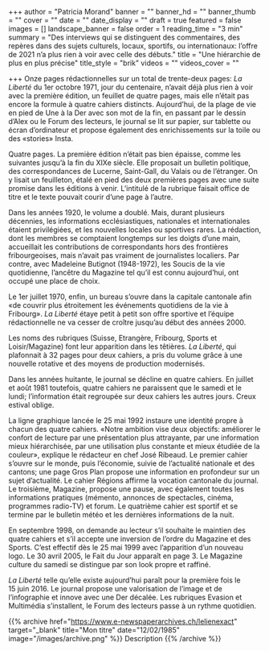 +++
author = "Patricia Morand"
banner = ""
banner_hd = ""
banner_thumb = ""
cover = ""
date = ""
date_display = ""
draft = true
featured = false
images = []
landscape_banner = false
order = 1
reading_time = "3 min"
summary = "Des interviews qui se distinguent des commentaires, des repères dans des sujets culturels, locaux, sportifs, ou internationaux: l’offre de 2021 n’a plus rien à voir avec celle des débuts."
title = "Une hiérarchie de plus en plus précise"
title_style = "brik"
videos = ""
videos_cover = ""

+++
Onze pages rédactionnelles sur un total de trente-deux pages: _La Liberté_ du 1er octobre 1971, jour du centenaire, n’avait déjà plus rien à voir avec la première édition, un feuillet de quatre pages, mais elle n’était pas encore la formule à quatre cahiers distincts. Aujourd’hui, de la plage de vie en pied de Une à la Der avec son mot de la fin, en passant par le dessin d’Alex ou le Forum des lecteurs, le journal se lit sur papier, sur tablette ou écran d’ordinateur et propose également des enrichissements sur la toile ou des «stories» Insta.

Quatre pages. La première édition n’était pas bien épaisse, comme les suivantes jusqu’à la fin du XIXe siècle. Elle proposait un bulletin politique, des correspondances de Lucerne, Saint-Gall, du Valais ou de l’étranger. On y lisait un feuilleton, étalé en pied des deux premières pages avec une suite promise dans les éditions à venir. L’intitulé de la rubrique faisait office de titre et le texte pouvait courir d’une page à l’autre.

Dans les années 1920, le volume a doublé. Mais, durant plusieurs décennies, les informations ecclésiastiques, nationales et internationales étaient privilégiées, et les nouvelles locales ou sportives rares. La rédaction, dont les membres se comptaient longtemps sur les doigts d’une main, accueillait les contributions de correspondants hors des frontières fribourgeoises, mais n’avait pas vraiment de journalistes localiers. Par contre, avec Madeleine Butignot (1948-1972), les Soucis de la vie quotidienne, l’ancêtre du Magazine tel qu’il est connu aujourd’hui, ont occupé une place de choix.

Le 1er juillet 1970, enfin, un bureau s’ouvre dans la capitale cantonale afin «de couvrir plus étroitement les événements quotidiens de la vie à Fribourg». _La Liberté_ étaye petit à petit son offre sportive et l’équipe rédactionnelle ne va cesser de croître jusqu’au début des années 2000.

Les noms des rubriques (Suisse, Etrangère, Fribourg, Sports et Loisir/Magazine) font leur apparition dans les têtières. _La Liberté_, qui plafonnait à 32 pages pour deux cahiers, a pris du volume grâce à une nouvelle rotative et des moyens de production modernisés.

Dans les années huitante, le journal se décline en quatre cahiers. En juillet et août 1981 toutefois, quatre cahiers ne paraissent que le samedi et le lundi; l’information était regroupée sur deux cahiers les autres jours. Creux estival oblige.

La ligne graphique lancée le 25 mai 1992 instaure une identité propre à chacun des quatre cahiers. «Notre ambition vise deux objectifs: améliorer le confort de lecture par une présentation plus attrayante, par une information mieux hiérarchisée, par une utilisation plus constante et mieux étudiée de la couleur», explique le rédacteur en chef José Ribeaud. Le premier cahier s’ouvre sur le monde, puis l’économie, suivie de l’actualité nationale et des cantons; une page Gros Plan propose une information en profondeur sur un sujet d’actualité. Le cahier Régions affirme la vocation cantonale du journal. Le troisième, Magazine, propose une pause, avec également toutes les informations pratiques (mémento, annonces de spectacles, cinéma, programmes radio-TV) et forum. Le quatrième cahier est sportif et se termine par le bulletin météo et les dernières informations de la nuit.

En septembre 1998, on demande au lecteur s’il souhaite le maintien des quatre cahiers et s’il accepte une inversion de l’ordre du Magazine et des Sports. C’est effectif dès le 25 mai 1999 avec l’apparition d’un nouveau logo. Le 30 avril 2005, le Fait du Jour apparaît en page 3. Le Magazine culture du samedi se distingue par son look propre et raffiné.

_La Liberté_ telle qu’elle existe aujourd’hui paraît pour la première fois le 15 juin 2016. Le journal propose une valorisation de l’image et de l’infographie et innove avec une Der décalée. Les rubriques Evasion et Multimédia s’installent, le Forum des lecteurs passe à un rythme quotidien.

{{% archive href="https://www.e-newspaperarchives.ch/lelienexact" target="_blank" title="Mon titre" date="12/02/1985" image="/images/archive.png" %}} Description {{% /archive %}}